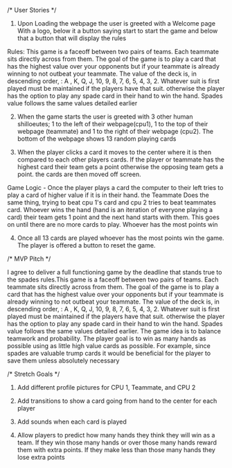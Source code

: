 /* User Stories */
1. Upon Loading the webpage the user is greeted with a Welcome page With a logo, below it a button saying start to start the game and below that a button that will display the rules

Rules: This game is a faceoff between two pairs of teams. Each teammate sits directly across from them. The goal of the game is to play a card that has the highest value over your opponents but if your teammate is already winning to not outbeat your teammate. The value of the deck is, in descending order, : A , K, Q, J, 10, 9, 8, 7, 6, 5, 4, 3, 2. Whatever suit is first played must be maintained if the players have that suit. otherwise the player has the option to play any spade card in their hand to win the hand. Spades value follows the same values detailed earlier

2. When the game starts the user is greeted with 3 other human shilloeutes; 1 to the left of their webpage(cpu1), 1 to the top of their webpage (teammate) and 1 to the right of their webpage (cpu2). The bottom of the webpage shows 13 random playing cards

3. When the player clicks a card it moves to the center where it is then compared to each other players cards. If the player or teammate has the highest card their team gets a point otherwise the opposing team gets a point. the cards are then moved off screen.

Game Logic - Once the player plays a card the computer to their left tries to play a card of higher value if it is in their hand. the Teammate Does the same thing, trying to beat cpu 1's card and cpu 2 tries to beat teammates card. Whoever wins the hand (hand is an iteration of everyone playing a card) their team gets 1 point and the next hand starts with them. This goes on until there are no more cards to play. Whoever has the most points win

4. Once all 13 cards are played whoever has the most points win the game. The player is offered a button to reset the game. 


/* MVP Pitch */

I agree to deliver a full functioning game by the deadline that stands true to the spades rules.This game is a faceoff between two pairs of teams. Each teammate sits directly across from them. The goal of the game is to play a card that has the highest value over your opponents but if your teammate is already winning to not outbeat your teammate. The value of the deck is, in descending order, : A , K, Q, J, 10, 9, 8, 7, 6, 5, 4, 3, 2. Whatever suit is first played must be maintained if the players have that suit. otherwise the player has the option to play any spade card in their hand to win the hand. Spades value follows the same values detailed earlier. The game idea is to balance teamwork and probability. The player goal is to win as many hands as possible using as little high value cards as possible. For example, since spades are valuable trump cards it would be beneficial for the player to save them unless absolutely necessary


/* Stretch Goals */
1. Add different profile pictures for CPU 1, Teammate, and CPU 2

2. Add transitions to show a card going from hand to the center for each player

3. Add sounds when each card is played

4. Allow players to predict how many hands they think they will win as a team. If they win those many hands or over those many hands reward them with extra points. If they make less than those many hands they lose extra points

